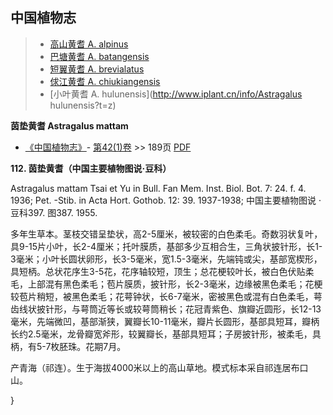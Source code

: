 

## 中国植物志

> * [高山黄耆  A.  alpinus](Astragalus-alpinus-高山黄耆.md)
> * [巴塘黄耆  A.  batangensis](Astragalus-batangensis-巴唐黄耆.md)
> * [短翼黄耆  A.  brevialatus](Astragalus-brevialatus-短翼黄耆.md)
> * [俅江黄耆  A.  chiukiangensis](Astragalus-chiukiangensis-俅江黄耆.md)
> * [小叶黄耆  A.  hulunensis](http://www.iplant.cn/info/Astragalus hulunensis?t=z)


**茵垫黄耆 Astragalus mattam**

* [《中国植物志》](http://www.iplant.cn/frps)- [第42(1)卷](http://www.iplant.cn/frps/vol/42(1)) >> 189页 [PDF](http://www.iplant.cn/frps/pdf/42(1)/189.pdf)


**112. 茵垫黄耆（中国主要植物图说·豆科）**

Astragalus mattam Tsai et Yu in Bull. Fan Mem. Inst. Biol. Bot. 7: 24. f. 4. 1936; Pet. -Stib. in Acta Hort. Gothob. 12: 39. 1937-1938; 中国主要植物图说 ·豆科397. 图387. 1955.

多年生草本。茎枝交错呈垫状，高2-5厘米，被较密的白色柔毛。奇数羽状复叶，具9-15片小叶，长2-4厘米；托叶膜质，基部多少互相合生，三角状披针形，长1-3毫米；小叶长圆状卵形，长3-5毫米，宽1.5-3毫米，先端钝或尖，基部宽楔形，具短柄。总状花序生3-5花，花序轴较短，顶生；总花梗较叶长，被白色伏贴柔毛，上部混有黑色柔毛；苞片膜质，披针形，长2-3毫米，边缘被黑色柔毛；花梗较苞片稍短，被黑色柔毛；花萼钟状，长6-7毫米，密被黑色或混有白色柔毛，萼齿线状披针形，与萼筒近等长或较萼筒稍长；花冠青紫色、旗瓣近圆形，长12-13毫米，先端微凹，基部渐狭，翼瓣长10-11毫米，瓣片长圆形，基部具短耳，瓣柄长约2.5毫米，龙骨瓣宽斧形，较翼瓣长，基部具短耳；子房披针形，被柔毛，具柄，有5-7枚胚珠。花期7月。

产青海（祁连）。生于海拔4000米以上的高山草地。模式标本采自祁连居布口山。



}